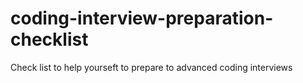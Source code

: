 # coding-interview-preparation-checklist
Check list to help yourseft to prepare to advanced coding interviews
